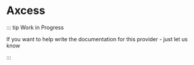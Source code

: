 # Axcess  

::: tip Work in Progress

If you want to help write the documentation for this provider - just let us know 

:::